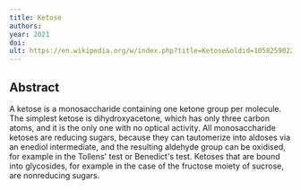 ```yaml
---
title: Ketose
authors: 
year: 2021
doi: 
ult: https://en.wikipedia.org/w/index.php?title=Ketose&oldid=1058259022
---
```

## Abstract
A ketose is a monosaccharide containing one ketone group per molecule. The simplest ketose is dihydroxyacetone, which has only three carbon atoms, and it is the only one with no optical activity. All monosaccharide ketoses are reducing sugars, because they can tautomerize into aldoses via an enediol intermediate, and the resulting aldehyde group can be oxidised, for example in the Tollens' test or Benedict's test. Ketoses that are bound into glycosides, for example in the case of the fructose moiety of sucrose, are nonreducing sugars.
